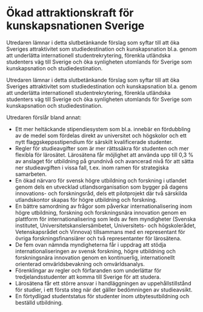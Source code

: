 # Ökad attraktionskraft för kunskapsnationen Sverige

Utredaren lämnar i detta slutbetänkande förslag som syftar till att öka Sveriges attraktivitet som studiedestination och kunskapsnation bl.a. genom att underlätta internationell studentrekrytering, förenkla utländska studenters väg till Sverige och öka synligheten utomlands för Sverige som kunskapsnation och studiedestination.

Utredaren lämnar i detta slutbetänkande förslag som syftar till att öka Sveriges attraktivitet som studiedestination och kunskapsnation bl.a. genom att underlätta internationell studentrekrytering, förenkla utländska studenters väg till Sverige och öka synligheten utomlands för Sverige som kunskapsnation och studiedestination.

Utredaren förslår bland annat:

* Ett mer heltäckande stipendiesystem som bl.a. innebär en fördubbling av de medel som fördelas direkt av universitet och högskolor och ett nytt flaggskeppsstipendium för särskilt kvalificerade studenter.
* Regler för studieavgifter som är mer rättssäkra för studenten och mer flexibla för lärosätet. Lärosätena får möjlighet att använda upp till 0,3 % av anslaget för utbildning på grundnivå och avancerad nivå för att sätta ner studieavgiften i vissa fall, t.ex. inom ramen för strategiska samarbeten.
* En ökad närvaro för svensk högre utbildning och forskning i utlandet genom dels en utvecklad utlandsorganisation som bygger på dagens innovations- och forskningsråd, dels ett pilotprojekt där två särskilda utlandskontor skapas för högre utbildning och forskning.
* En bättre samordning av frågor som påverkar internationalisering inom högre utbildning, forskning och forskningsnära innovation genom en plattform för internationalisering som leds av fem myndigheter (Svenska institutet, Universitetskanslersämbetet, Universitets- och högskolerådet, Vetenskapsrådet och Vinnova) tillsammans med en representant för övriga forskningsfinansiärer och två representanter för lärosätena.
* De fem ovan nämnda myndigheterna får i uppdrag att stödja internationaliseringen av svensk forskning, högre utbildning och forskningsnära innovation genom en kontinuerlig, internationellt orienterad omvärldsbevakning och omvärldsanalys.
* Förenklingar av regler och förfaranden som underlättar för tredjelandsstudenter att komma till Sverige för att studera.
* Lärosätena får ett större ansvar i handläggningen av uppehållstillstånd för studier, i ett första steg när det gäller bedömningen av studieavsikt.
* En förtydligad studentstatus för studenter inom utbytesutbildning och beställd utbildning.

